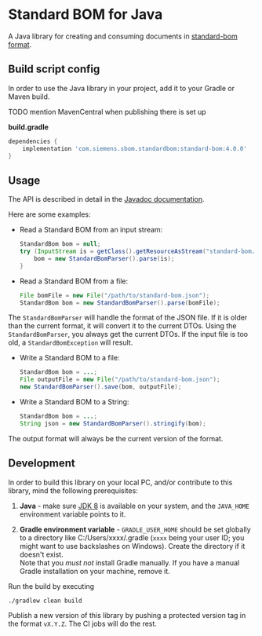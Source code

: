 # Standard BOM for Java

A Java library for creating and consuming documents in
[standard-bom format](https://sbom.siemens.io/latest/format.html).


## Build script config

In order to use the Java library in your project, add it to your Gradle or Maven build.

TODO mention MavenCentral when publishing there is set up

**build.gradle**
```groovy
dependencies {
    implementation 'com.siemens.sbom.standardbom:standard-bom:4.0.0'
}
```


## Usage

The API is described in detail in the
[Javadoc documentation](https://sbom.siemens.io/javadoc/latest/).

Here are some examples:

- Read a Standard BOM from an input stream:
  ```java
  StandardBom bom = null;
  try (InputStream is = getClass().getResourceAsStream("standard-bom.json")) {
      bom = new StandardBomParser().parse(is);
  }
  ```
- Read a Standard BOM from a file:
  ```java
  File bomFile = new File("/path/to/standard-bom.json");
  StandardBom bom = new StandardBomParser().parse(bomFile);
  ```

The `StandardBomParser` will handle the format of the JSON file. If it is older than the current format, it will
convert it to the current DTOs. Using the `StandardBomParser`, you always get the current DTOs. If the input file is
too old, a `StandardBomException` will result.

- Write a Standard BOM to a file:
  ```java
  StandardBom bom = ...;
  File outputFile = new File("/path/to/standard-bom.json");
  new StandardBomParser().save(bom, outputFile);
  ```
- Write a Standard BOM to a String:
  ```java
  StandardBom bom = ...;
  String json = new StandardBomParser().stringify(bom);
  ```

The output format will always be the current version of the format.


## Development

In order to build this library on your local PC, and/or contribute to this library, mind the following prerequisites:

1. **Java** - make sure [JDK 8](https://adoptium.net/temurin/releases/?version=8) is available on your system, and
   the `JAVA_HOME` environment variable points to it.

2. **Gradle environment variable** - `GRADLE_USER_HOME` should be set globally to a directory like
   C:/Users/xxxx/.gradle (`xxxx` being your user ID; you might want to use backslashes on Windows). Create the
   directory if it doesn't exist.  
   Note that you *must not* install Gradle manually. If you have a manual Gradle installation on your machine, remove
   it.

Run the build by executing

```
./gradlew clean build
```

Publish a new version of this library by pushing a protected version tag in the format `vX.Y.Z`. The CI jobs will do
the rest.
